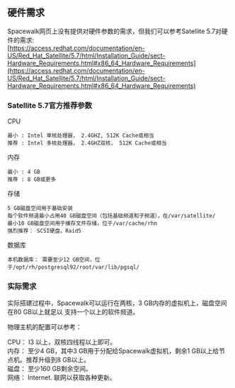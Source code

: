 ## 硬件需求
Spacewalk网页上没有提供对硬件参数的需求，但我们可以参考Satellite 5.7对硬件的需求:    
[https://access.redhat.com/documentation/en-US/Red_Hat_Satellite/5.7/html/Installation_Guide/sect-Hardware_Requirements.html#x86_64_Hardware_Requirements](https://access.redhat.com/documentation/en-US/Red_Hat_Satellite/5.7/html/Installation_Guide/sect-Hardware_Requirements.html#x86_64_Hardware_Requirements)    

### Satellite 5.7官方推荐参数

CPU

    最小 : Intel 单核处理器， 2.4GHZ, 512K Cache或相当
    推荐 : Intel 多核处理器， 2.4GHZ双核， 512K Cache或相当

内存

    最小 : 4 GB
    推荐 : 8 GB或更多

存储

    5 GB磁盘空间用于基础安装
    每个软件频道最小占用40 GB磁盘空间（包括基础频道和子频道），在/var/satellite/
    最小10 GB磁盘空间用于缓存文件存储，位于/var/cache/rhn 
    强烈推荐： SCSI硬盘，Raid5 

数据库

    本机数据库： 需要至少12 GB空间，位于/opt/rh/postgresql92/root/var/lib/pgsql/

### 实际需求
实际搭建过程中，Spacewalk可以运行在两核，3 GB内存的虚拟机上，磁盘空间在80 GB以上就足以
支持一个以上的软件频道。    

物理主机的配置可以参考：    

CPU： I3 以上，双核四线程以上即可。    
内存： 至少4 GB，其中3 GB用于分配给Spacewalk虚拟机，剩余1 GB以上给节点机。推荐升级到8
GB以上。    
磁盘： 至少160 GB剩余空间。    
网络： Internet. 联网以获取各种更新。     
